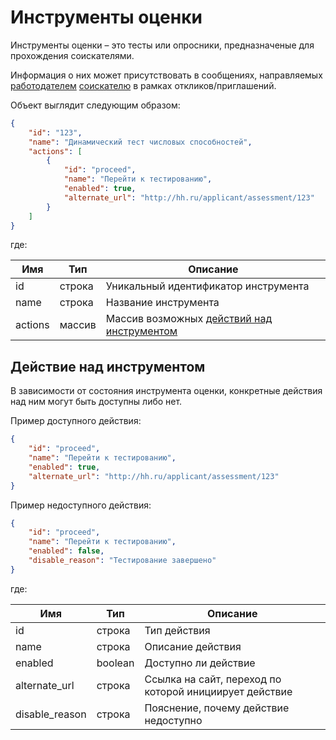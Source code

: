 # Инструменты оценки

Инструменты оценки – это тесты или опросники, предназначеные для
прохождения соискателями.

Информация о них может присутствовать в сообщениях, направляемых
[работодателем](employer_negotiations.md#get-messages)
[соискателю](negotiations.md#get_messages) в рамках откликов/приглашений.


Объект выглядит следующим образом:

```json
{
    "id": "123",
    "name": "Динамический тест числовых способностей",
    "actions": [
        {
            "id": "proceed",
            "name": "Перейти к тестированию",
            "enabled": true,
            "alternate_url": "http://hh.ru/applicant/assessment/123"
        }
    ]
}
```

где:

 Имя | Тип | Описание
 --- | --- | ---
 id | строка | Уникальный идентификатор инструмента
 name | строка | Название инструмента
 actions | массив | Массив возможных [действий над инструментом](#actions)


<a name="actions"></a>
## Действие над инструментом

В зависимости от состояния инструмента оценки, конкретные действия над ним могут
быть доступны либо нет.

Пример доступного действия:

```json
{
    "id": "proceed",
    "name": "Перейти к тестированию",
    "enabled": true,
    "alternate_url": "http://hh.ru/applicant/assessment/123"
}
```

Пример недоступного действия:

```json
{
    "id": "proceed",
    "name": "Перейти к тестированию",
    "enabled": false,
    "disable_reason": "Тестирование завершено"
}
```


где:

 Имя | Тип | Описание
 --- | --- | ---
 id | строка | Тип действия
 name | строка | Описание действия
 enabled | boolean | Доступно ли действие
 alternate_url | строка | Ссылка на сайт, переход по которой инициирует действие
 disable_reason | строка | Пояснение, почему действие недоступно
